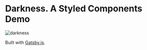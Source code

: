 # Darkness. A Styled Components Demo

![darkness](https://user-images.githubusercontent.com/739061/54268951-43f28180-4574-11e9-8bbe-b002c1e15852.png)

Built with [Gatsby.js](https://www.gatsbyjs.org/).
